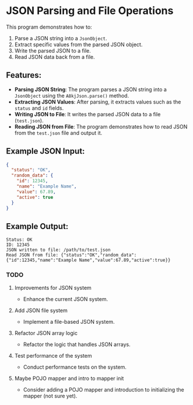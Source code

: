 # JSON Parsing and File Operations

This program demonstrates how to:

1. Parse a JSON string into a `JsonObject`.
2. Extract specific values from the parsed JSON object.
3. Write the parsed JSON to a file.
4. Read JSON data back from a file.

## Features:

- **Parsing JSON String**: The program parses a JSON string into a `JsonObject` using the `A8kjJson.parse()` method.
- **Extracting JSON Values**: After parsing, it extracts values such as the `status` and `id` fields.
- **Writing JSON to File**: It writes the parsed JSON data to a file (`test.json`).
- **Reading JSON from File**: The program demonstrates how to read JSON from the `test.json` file and output it.

## Example JSON Input:

```json
{
  "status": "OK",
  "random_data": {
    "id": 12345,
    "name": "Example Name",
    "value": 67.89,
    "active": true
  }
}
```

## Example Output:

```plaintext
Status: OK
ID: 12345
JSON written to file: /path/to/test.json
Read JSON from file: {"status":"OK","random_data":{"id":12345,"name":"Example Name","value":67.89,"active":true}}
```

### TODO

1. Improvements for JSON system
   - Enhance the current JSON system.

2. Add JSON file system
   - Implement a file-based JSON system.

3. Refactor JSON array logic
   - Refactor the logic that handles JSON arrays.

4. Test performance of the system
   - Conduct performance tests on the system.

5. Maybe POJO mapper and intro to mapper init
   - Consider adding a POJO mapper and introduction to initializing the mapper (not sure yet).

